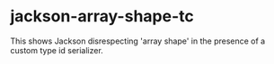 jackson-array-shape-tc
======================

This shows Jackson disrespecting 'array shape' in the presence of a custom type id serializer.
